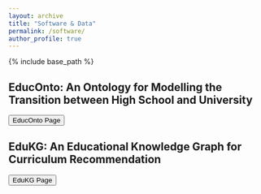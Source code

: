 ```yaml
---
layout: archive
title: "Software & Data"
permalink: /software/
author_profile: true
---
```


{% include base_path %}

## EducOnto: An Ontology for Modelling the Transition between High School and University

<button type="button" a href="https://nicolas-hbt.github.io/educ-ontokg/educonto/" class="btn btn-primary">EducOnto Page</button>


## EduKG: An Educational Knowledge Graph for Curriculum Recommendation

<button type="button" a href="https://nicolas-hbt.github.io/educ-ontokg/edukg/" class="btn btn-primary">EduKG Page</button>
